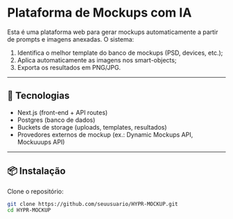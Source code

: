 # Plataforma de Mockups com IA

Esta é uma plataforma web para gerar mockups automaticamente a partir de prompts e imagens anexadas. O sistema:

1. Identifica o melhor template do banco de mockups (PSD, devices, etc.);
2. Aplica automaticamente as imagens nos smart-objects;
3. Exporta os resultados em PNG/JPG.

---

## 🚀 Tecnologias
- Next.js (front-end + API routes)
- Postgres (banco de dados)
- Buckets de storage (uploads, templates, resultados)
- Provedores externos de mockup (ex.: Dynamic Mockups API, Mockuuups API)

---

## 📦 Instalação

Clone o repositório:
```bash
git clone https://github.com/seuusuario/HYPR-MOCKUP.git
cd HYPR-MOCKUP
